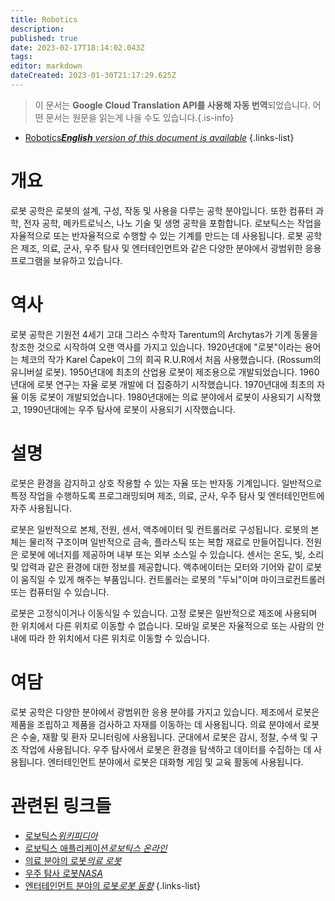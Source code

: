 ```yaml
---
title: Robotics
description: 
published: true
date: 2023-02-17T18:14:02.043Z
tags: 
editor: markdown
dateCreated: 2023-01-30T21:17:29.625Z
---
```


> 이 문서는 **Google Cloud Translation API를 사용해 자동 번역**되었습니다.
어떤 문서는 원문을 읽는게 나을 수도 있습니다.{.is-info}
- [Robotics***English** version of this document is available*](/en/Knowledge-base/Dictionary/robotics)
{.links-list}


# 개요
로봇 공학은 로봇의 설계, 구성, 작동 및 사용을 다루는 공학 분야입니다. 또한 컴퓨터 과학, 전자 공학, 메카트로닉스, 나노 기술 및 생명 공학을 포함합니다. 로보틱스는 작업을 자율적으로 또는 반자율적으로 수행할 수 있는 기계를 만드는 데 사용됩니다. 로봇 공학은 제조, 의료, 군사, 우주 탐사 및 엔터테인먼트와 같은 다양한 분야에서 광범위한 응용 프로그램을 보유하고 있습니다.

# 역사
로봇 공학은 기원전 4세기 고대 그리스 수학자 Tarentum의 Archytas가 기계 동물을 창조한 것으로 시작하여 오랜 역사를 가지고 있습니다. 1920년대에 "로봇"이라는 용어는 체코의 작가 Karel Čapek이 그의 희곡 R.U.R에서 처음 사용했습니다. (Rossum의 유니버설 로봇). 1950년대에 최초의 산업용 로봇이 제조용으로 개발되었습니다. 1960년대에 로봇 연구는 자율 로봇 개발에 더 집중하기 시작했습니다. 1970년대에 최초의 자율 이동 로봇이 개발되었습니다. 1980년대에는 의료 분야에서 로봇이 사용되기 시작했고, 1990년대에는 우주 탐사에 로봇이 사용되기 시작했습니다.

# 설명
로봇은 환경을 감지하고 상호 작용할 수 있는 자율 또는 반자동 기계입니다. 일반적으로 특정 작업을 수행하도록 프로그래밍되며 제조, 의료, 군사, 우주 탐사 및 엔터테인먼트에 자주 사용됩니다.

로봇은 일반적으로 본체, 전원, 센서, 액추에이터 및 컨트롤러로 구성됩니다. 로봇의 본체는 물리적 구조이며 일반적으로 금속, 플라스틱 또는 복합 재료로 만들어집니다. 전원은 로봇에 에너지를 제공하며 내부 또는 외부 소스일 수 있습니다. 센서는 온도, 빛, 소리 및 압력과 같은 환경에 대한 정보를 제공합니다. 액추에이터는 모터와 기어와 같이 로봇이 움직일 수 있게 해주는 부품입니다. 컨트롤러는 로봇의 "두뇌"이며 마이크로컨트롤러 또는 컴퓨터일 수 있습니다.

로봇은 고정식이거나 이동식일 수 있습니다. 고정 로봇은 일반적으로 제조에 사용되며 한 위치에서 다른 위치로 이동할 수 없습니다. 모바일 로봇은 자율적으로 또는 사람의 안내에 따라 한 위치에서 다른 위치로 이동할 수 있습니다.

# 여담
로봇 공학은 다양한 분야에서 광범위한 응용 분야를 가지고 있습니다. 제조에서 로봇은 제품을 조립하고 제품을 검사하고 자재를 이동하는 데 사용됩니다. 의료 분야에서 로봇은 수술, 재활 및 환자 모니터링에 사용됩니다. 군대에서 로봇은 감시, 정찰, 수색 및 구조 작업에 사용됩니다. 우주 탐사에서 로봇은 환경을 탐색하고 데이터를 수집하는 데 사용됩니다. 엔터테인먼트 분야에서 로봇은 대화형 게임 및 교육 활동에 사용됩니다.

# 관련된 링크들
- [로보틱스*위키피디아*](https://en.wikipedia.org/wiki/Robotics)
- [로보틱스 애플리케이션*로보틱스 온라인*](https://www.roboticssonline.com/applications)
- [의료 분야의 로봇*의료 로봇*](https://www.healthcarerobotics.com/robots-in-healthcare/)
- [우주 탐사 로봇*NASA*](https://www.nasa.gov/mission_pages/station/robotics/index.html)
- [엔터테인먼트 분야의 로봇*로봇 동향*](https://www.roboticstrends.com/article/robotics_in_entertainment_the_next_big_thing)
{.links-list}